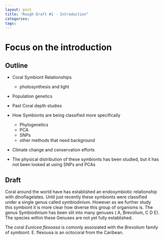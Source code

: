```yaml
---
layout: post
title: "Rough Draft #1 - Introduction"
categories: 
tags: 
---
```



# Focus on the introduction


## Outline

* Coral Symbiont Relationships
    * photosynthesis and light   
* Population genetics 
* Past Coral depth studies  
* How Symbionts are being classified more specifically 
    * Phylogenetics
    * PCA
    * SNPs
    * other methods that need background 
* Climate change and conservation efforts 

* The physical distribution of these symbionts has been studied, but it has not been looked at using SNPs and PCAs



## Draft

Coral around the world have has established an endosymbiotic relationship with dinoflagelates. Until just recently these symbionts were classified under a single genus called symbiodinium. However as we further study this symbiont it is more clear how diverse this group of organisms is. The genus Symbiodinium has been slit into many genuses ( A, Brevolium, C D E). The species within these Genuses are not yet fully established. 

The coral *Eunicea flexoasa* is comonly assosiated with the *Brevolium* family of symbiont. E. flexousa is an octocoral from the Caribean. 































